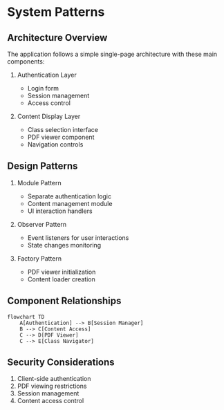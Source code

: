 # System Patterns

## Architecture Overview
The application follows a simple single-page architecture with these main components:

1. Authentication Layer
   - Login form
   - Session management
   - Access control

2. Content Display Layer
   - Class selection interface
   - PDF viewer component
   - Navigation controls

## Design Patterns
1. Module Pattern
   - Separate authentication logic
   - Content management module
   - UI interaction handlers

2. Observer Pattern
   - Event listeners for user interactions
   - State changes monitoring

3. Factory Pattern
   - PDF viewer initialization
   - Content loader creation

## Component Relationships
```mermaid
flowchart TD
    A[Authentication] --> B[Session Manager]
    B --> C[Content Access]
    C --> D[PDF Viewer]
    C --> E[Class Navigator]
```

## Security Considerations
1. Client-side authentication
2. PDF viewing restrictions
3. Session management
4. Content access control 
